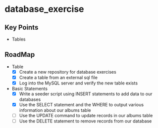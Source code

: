 # database_exercise

## Key Points
- Tables
  
## RoadMap
- Table
  - [X] Create a new repository for database exercises
  - [X] Create a table from an external sql file
  - [X] Log into the MySQL server and verify the new table exists
- Basic Statements
  - [X] Write a seeder script using INSERT statements to add data to our databases
  - [X] Use the SELECT statement and the WHERE to output various information about our albums table
  - [ ] Use the UPDATE command to update records in our albums table
  - [ ] Use the DELETE statement to remove records from our database
